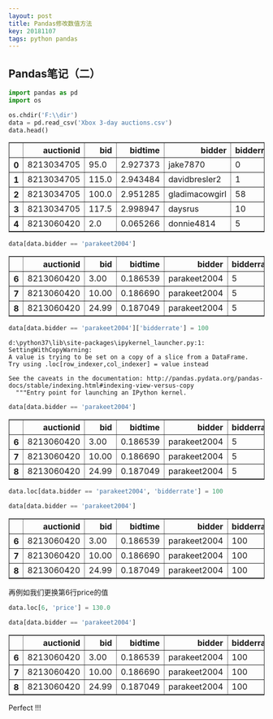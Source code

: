 ```yaml
---
layout: post
title: Pandas修改数值方法
key: 20181107
tags: python pandas
---
```


## Pandas笔记（二）


```python
import pandas as pd
import os

os.chdir('F:\\dir')
data = pd.read_csv('Xbox 3-day auctions.csv')
data.head()
```

<!--more-->


<div>

<table border="1" class="dataframe">
  <thead>
    <tr style="text-align: right;">
      <th></th>
      <th>auctionid</th>
      <th>bid</th>
      <th>bidtime</th>
      <th>bidder</th>
      <th>bidderrate</th>
      <th>openbid</th>
      <th>price</th>
    </tr>
  </thead>
  <tbody>
    <tr>
      <th>0</th>
      <td>8213034705</td>
      <td>95.0</td>
      <td>2.927373</td>
      <td>jake7870</td>
      <td>0</td>
      <td>95.0</td>
      <td>117.5</td>
    </tr>
    <tr>
      <th>1</th>
      <td>8213034705</td>
      <td>115.0</td>
      <td>2.943484</td>
      <td>davidbresler2</td>
      <td>1</td>
      <td>95.0</td>
      <td>117.5</td>
    </tr>
    <tr>
      <th>2</th>
      <td>8213034705</td>
      <td>100.0</td>
      <td>2.951285</td>
      <td>gladimacowgirl</td>
      <td>58</td>
      <td>95.0</td>
      <td>117.5</td>
    </tr>
    <tr>
      <th>3</th>
      <td>8213034705</td>
      <td>117.5</td>
      <td>2.998947</td>
      <td>daysrus</td>
      <td>10</td>
      <td>95.0</td>
      <td>117.5</td>
    </tr>
    <tr>
      <th>4</th>
      <td>8213060420</td>
      <td>2.0</td>
      <td>0.065266</td>
      <td>donnie4814</td>
      <td>5</td>
      <td>1.0</td>
      <td>120.0</td>
    </tr>
  </tbody>
</table>
</div>




```python
data[data.bidder == 'parakeet2004']
```




<div>

<table border="1" class="dataframe">
  <thead>
    <tr style="text-align: right;">
      <th></th>
      <th>auctionid</th>
      <th>bid</th>
      <th>bidtime</th>
      <th>bidder</th>
      <th>bidderrate</th>
      <th>openbid</th>
      <th>price</th>
    </tr>
  </thead>
  <tbody>
    <tr>
      <th>6</th>
      <td>8213060420</td>
      <td>3.00</td>
      <td>0.186539</td>
      <td>parakeet2004</td>
      <td>5</td>
      <td>1.0</td>
      <td>120.0</td>
    </tr>
    <tr>
      <th>7</th>
      <td>8213060420</td>
      <td>10.00</td>
      <td>0.186690</td>
      <td>parakeet2004</td>
      <td>5</td>
      <td>1.0</td>
      <td>120.0</td>
    </tr>
    <tr>
      <th>8</th>
      <td>8213060420</td>
      <td>24.99</td>
      <td>0.187049</td>
      <td>parakeet2004</td>
      <td>5</td>
      <td>1.0</td>
      <td>120.0</td>
    </tr>
  </tbody>
</table>
</div>




```python
data[data.bidder == 'parakeet2004']['bidderrate'] = 100
```

    d:\python37\lib\site-packages\ipykernel_launcher.py:1: SettingWithCopyWarning: 
    A value is trying to be set on a copy of a slice from a DataFrame.
    Try using .loc[row_indexer,col_indexer] = value instead
    
    See the caveats in the documentation: http://pandas.pydata.org/pandas-docs/stable/indexing.html#indexing-view-versus-copy
      """Entry point for launching an IPython kernel.
    


```python
data[data.bidder == 'parakeet2004']
```




<div>

<table border="1" class="dataframe">
  <thead>
    <tr style="text-align: right;">
      <th></th>
      <th>auctionid</th>
      <th>bid</th>
      <th>bidtime</th>
      <th>bidder</th>
      <th>bidderrate</th>
      <th>openbid</th>
      <th>price</th>
    </tr>
  </thead>
  <tbody>
    <tr>
      <th>6</th>
      <td>8213060420</td>
      <td>3.00</td>
      <td>0.186539</td>
      <td>parakeet2004</td>
      <td>5</td>
      <td>1.0</td>
      <td>120.0</td>
    </tr>
    <tr>
      <th>7</th>
      <td>8213060420</td>
      <td>10.00</td>
      <td>0.186690</td>
      <td>parakeet2004</td>
      <td>5</td>
      <td>1.0</td>
      <td>120.0</td>
    </tr>
    <tr>
      <th>8</th>
      <td>8213060420</td>
      <td>24.99</td>
      <td>0.187049</td>
      <td>parakeet2004</td>
      <td>5</td>
      <td>1.0</td>
      <td>120.0</td>
    </tr>
  </tbody>
</table>
</div>




```python
data.loc[data.bidder == 'parakeet2004', 'bidderrate'] = 100
```


```python
data[data.bidder == 'parakeet2004']
```




<div>

<table border="1" class="dataframe">
  <thead>
    <tr style="text-align: right;">
      <th></th>
      <th>auctionid</th>
      <th>bid</th>
      <th>bidtime</th>
      <th>bidder</th>
      <th>bidderrate</th>
      <th>openbid</th>
      <th>price</th>
    </tr>
  </thead>
  <tbody>
    <tr>
      <th>6</th>
      <td>8213060420</td>
      <td>3.00</td>
      <td>0.186539</td>
      <td>parakeet2004</td>
      <td>100</td>
      <td>1.0</td>
      <td>120.0</td>
    </tr>
    <tr>
      <th>7</th>
      <td>8213060420</td>
      <td>10.00</td>
      <td>0.186690</td>
      <td>parakeet2004</td>
      <td>100</td>
      <td>1.0</td>
      <td>120.0</td>
    </tr>
    <tr>
      <th>8</th>
      <td>8213060420</td>
      <td>24.99</td>
      <td>0.187049</td>
      <td>parakeet2004</td>
      <td>100</td>
      <td>1.0</td>
      <td>120.0</td>
    </tr>
  </tbody>
</table>
</div>



再例如我们更换第6行price的值


```python
data.loc[6, 'price'] = 130.0
```


```python
data[data.bidder == 'parakeet2004']
```




<div>

<table border="1" class="dataframe">
  <thead>
    <tr style="text-align: right;">
      <th></th>
      <th>auctionid</th>
      <th>bid</th>
      <th>bidtime</th>
      <th>bidder</th>
      <th>bidderrate</th>
      <th>openbid</th>
      <th>price</th>
    </tr>
  </thead>
  <tbody>
    <tr>
      <th>6</th>
      <td>8213060420</td>
      <td>3.00</td>
      <td>0.186539</td>
      <td>parakeet2004</td>
      <td>100</td>
      <td>1.0</td>
      <td>130.0</td>
    </tr>
    <tr>
      <th>7</th>
      <td>8213060420</td>
      <td>10.00</td>
      <td>0.186690</td>
      <td>parakeet2004</td>
      <td>100</td>
      <td>1.0</td>
      <td>120.0</td>
    </tr>
    <tr>
      <th>8</th>
      <td>8213060420</td>
      <td>24.99</td>
      <td>0.187049</td>
      <td>parakeet2004</td>
      <td>100</td>
      <td>1.0</td>
      <td>120.0</td>
    </tr>
  </tbody>
</table>
</div>



Perfect !!!
